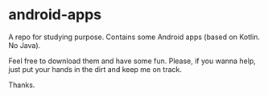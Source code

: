 # android-apps
A repo for studying purpose. Contains some Android apps (based on Kotlin. No Java).

Feel free to download them and have some fun.
Please, if you wanna help, just put your hands in the dirt and keep me on track.

Thanks.
